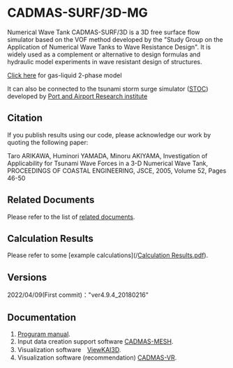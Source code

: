 # CADMAS-SURF/3D-MG

Numerical Wave Tank CADMAS-SURF/3D is a 3D free surface flow simulator based on the VOF method developed by the "Study Group on the Application of Numerical Wave Tanks to Wave Resistance Design". It is widely used as a complement or alternative to design formulas and hydraulic model experiments in wave resistant design of structures.

[Click here](https://github.com/CADMAS-SURF/CADMAS-STR/tree/master/Src/cadmas_ver5.3.3) for gas-liquid 2-phase model

It can also be connected to the tsunami storm surge simulator ([STOC](https://www.pari.go.jp/unit/tsunamitakashio/open-software/t-stoc/download/index.html)) developed by [Port and Airport Research institute](https://www.pari.go.jp/)

## Citation

If you publish results using our code, please acknowledge our work by quoting the following paper:

Taro ARIKAWA, Huminori YAMADA, Minoru AKIYAMA, Investigation of Applicability for Tsunami Wave Forces in a 3-D Numerical Wave Tank, PROCEEDINGS OF COASTAL ENGINEERING, JSCE, 2005, Volume 52, Pages 46-50

## Related Documents

Please refer to the list of [related documents](/RelatedDocuments.md).

## Calculation Results

Please refer to some [example calculations](/[Calculation Results.pdf](https://github.com/CADMAS-SURF/CADMAS-SURF-3D/blob/master/CalculationResults.pdf)).

## Versions
 2022/04/09(First commit)："ver4.9.4_20180216"

## Documentation
 1.  [Proguram manual](/Manuals/CADMAS-surf3D_Manual.pdf).
 2.  Input data creation support software [CADMAS-MESH](https://github.com/CADMAS-SURF/CADMAS-MESH).
 3.  Visualization software　[ViewKAI3D](https://github.com/CADMAS-SURF/Viewkai).
 4.  Visualization software (recommendation) [CADMAS-VR](https://github.com/CADMAS-SURF/CADMAS-VR).

